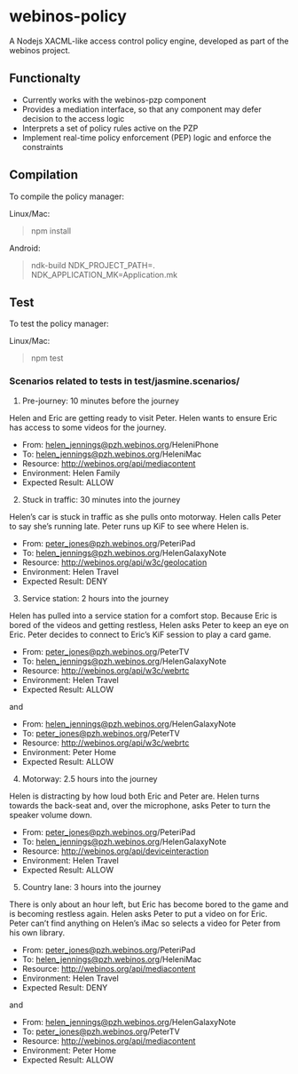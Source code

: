 # webinos-policy

A Nodejs XACML-like access control policy engine, developed as part of the webinos project.

## Functionalty

* Currently works with the webinos-pzp component
* Provides a mediation interface, so that any component may defer decision to the access logic
* Interprets a set of policy rules active on the PZP
* Implement real-time policy enforcement (PEP) logic and enforce the constraints

## Compilation

To compile the policy manager:

Linux/Mac: 
> npm install

Android:
> ndk-build NDK_PROJECT_PATH=. NDK_APPLICATION_MK=Application.mk

## Test

To test the policy manager:

Linux/Mac:
> npm test

### Scenarios related to tests in test/jasmine.scenarios/

1.  Pre-journey: 10 minutes before the journey

 Helen and Eric are getting ready to visit Peter.  Helen wants to ensure Eric has access to some videos for the journey.
 * From: helen_jennings@pzh.webinos.org/HeleniPhone
 * To: helen_jennings@pzh.webinos.org/HeleniMac
 * Resource: http://webinos.org/api/mediacontent
 * Environment: Helen Family
 * Expected Result: ALLOW

2.  Stuck in traffic: 30 minutes into the journey

 Helen’s car is stuck in traffic as she pulls onto motorway.  Helen calls Peter to say she’s running late.  Peter runs up KiF to see where Helen is.
 * From: peter_jones@pzh.webinos.org/PeteriPad
 * To: helen_jennings@pzh.webinos.org/HelenGalaxyNote
 * Resource: http://webinos.org/api/w3c/geolocation
 * Environment: Helen Travel
 * Expected Result: DENY

3.  Service station: 2 hours into the journey

 Helen has pulled into a service station for a comfort stop.  Because Eric is bored of the videos and getting restless, Helen asks Peter to keep an eye on Eric.  Peter decides to connect to Eric’s KiF session to play a card game.
 * From: peter_jones@pzh.webinos.org/PeterTV
 * To: helen_jennings@pzh.webinos.org/HelenGalaxyNote
 * Resource: http://webinos.org/api/w3c/webrtc
 * Environment: Helen Travel
 * Expected Result: ALLOW

 and
 * From: helen_jennings@pzh.webinos.org/HelenGalaxyNote
 * To: peter_jones@pzh.webinos.org/PeterTV
 * Resource: http://webinos.org/api/w3c/webrtc
 * Environment: Peter Home
 * Expected Result: ALLOW

4.  Motorway: 2.5 hours into the journey

 Helen is distracting by how loud both Eric and Peter are.  Helen turns towards the back-seat and, over the microphone, asks Peter to turn the speaker volume down.
 * From: peter_jones@pzh.webinos.org/PeteriPad
 * To: helen_jennings@pzh.webinos.org/HelenGalaxyNote
 * Resource: http://webinos.org/api/deviceinteraction
 * Environment: Helen Travel
 * Expected Result: ALLOW

5.  Country lane: 3 hours into the journey

 There is only about an hour left, but Eric has become bored to the game and is becoming restless again.  Helen asks Peter to put a video on for Eric.  Peter can’t find anything on Helen’s iMac so selects a video for Peter from his own library.
 * From: peter_jones@pzh.webinos.org/PeteriPad
 * To: helen_jennings@pzh.webinos.org/HeleniMac
 * Resource: http://webinos.org/api/mediacontent
 * Environment: Helen Travel
 * Expected Result: DENY

 and
 * From: helen_jennings@pzh.webinos.org/HelenGalaxyNote
 * To: peter_jones@pzh.webinos.org/PeterTV
 * Resource: http://webinos.org/api/mediacontent
 * Environment: Peter Home
 * Expected Result: ALLOW

